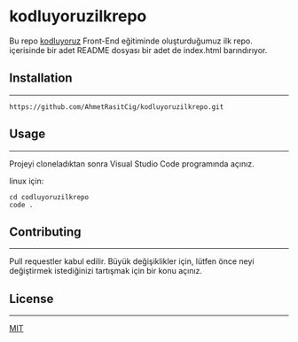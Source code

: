 # kodluyoruzilkrepo
Bu repo [kodluyoruz](https://www.kodluyoruz.org) Front-End eğitiminde oluşturduğumuz ilk repo. içerisinde bir adet README dosyası bir adet de index.html barındırıyor.




## Installation
----
```
https://github.com/AhmetRasitCig/kodluyoruzilkrepo.git
```

## Usage
----
Projeyi cloneladıktan sonra Visual Studio Code programında açınız.

linux için:

```
cd codluyoruzilkrepo
code .
```
## Contributing
---
Pull requestler kabul edilir. Büyük değişiklikler için, lütfen önce neyi değiştirmek istediğinizi tartışmak için bir konu açınız.

## License
---
[MIT](https://choosealicense.com/licenses/mit/)